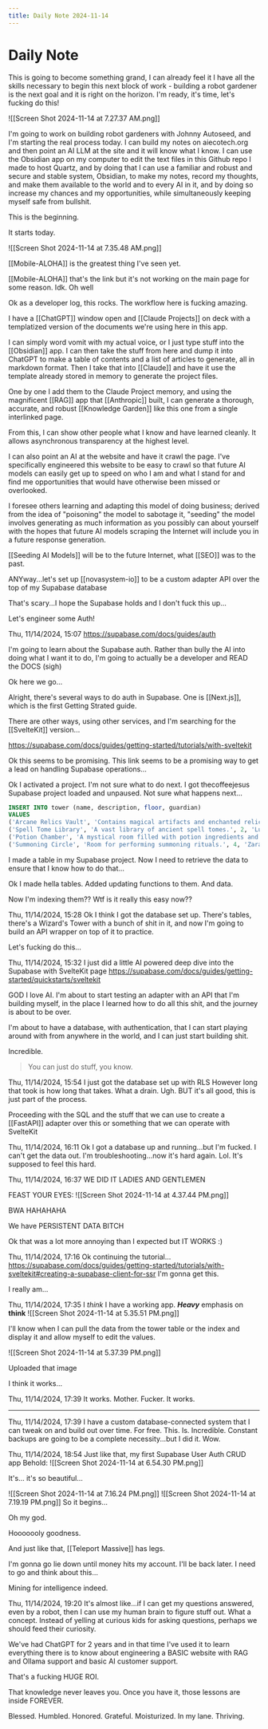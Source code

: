 ```yaml
---
title: Daily Note 2024-11-14
---
```


# Daily Note

This is going to become something grand, I can already feel it
I have all the skills necessary to begin this next block of work - building a robot gardener is the next goal and it is right on the horizon. I'm ready, it's time, let's fucking do this!

![[Screen Shot 2024-11-14 at 7.27.37 AM.png]]

I'm going to work on building robot gardeners with Johnny Autoseed, and I'm starting the real process today.
I can build my notes on aiecotech.org and then point an AI LLM at the site and it will know what I know.
I can use the Obsidian app on my computer to edit the text files in this Github repo I made to host Quartz, and by doing that I can use a familiar and robust and secure and stable system, Obsidian, to make my notes, record my thoughts, and make them available to the world and to every AI in it, and by doing so increase my chances and my opportunities, while simultaneously keeping myself safe from bullshit.

This is the beginning. 

It starts today.

![[Screen Shot 2024-11-14 at 7.35.48 AM.png]]

[[Mobile-ALOHA]] is the greatest thing I've seen yet.

[[Mobile-ALOHA]] that's the link but it's not working on the main page for some reason. Idk. Oh well

Ok as a developer log, this rocks. The workflow here is fucking amazing.

I have a [[ChatGPT]] window open and [[Claude Projects]] on deck with a templatized version of the documents we're using here in this app. 

I can simply word vomit with my actual voice, or I just type stuff into the [[Obsidian]] app. I can then take the stuff from here and dump it into ChatGPT to make a table of contents and a list of articles to generate, all in markdown format. Then I take that into [[Claude]] and have it use the template already stored in memory to generate the project files.

One by one I add them to the Claude Project memory, and using the magnificent [[RAG]] app that [[Anthropic]] built, I can generate a thorough, accurate, and robust [[Knowledge Garden]] like this one from a single interlinked page.

From this, I can show other people what I know and have learned cleanly. It allows asynchronous transparency at the highest level.

I can also point an AI at the website and have it crawl the page. I've specifically engineered this website to be easy to crawl so that future AI models can easily get up to speed on who I am and what I stand for and find me opportunities that would have otherwise been missed or overlooked.

I foresee others learning and adapting this model of doing business; derived from the idea of "poisoning" the model to sabotage it, "seeding" the model involves generating as much information as you possibly can about yourself with the hopes that future AI models scraping the Internet will include you in a future response generation.

[[Seeding AI Models]] will be to the future Internet, what [[SEO]] was to the past.

ANYway...let's set up [[novasystem-io]] to be a custom adapter API over the top of my Supabase database

That's scary...I hope the Supabase holds and I don't fuck this up...

Let's engineer some Auth!

Thu, 11/14/2024, 15:07
https://supabase.com/docs/guides/auth

I'm going to learn about the Supabase auth. Rather than bully the AI into doing what I want it to do, I'm going to actually be a developer and READ the DOCS (sigh)

Ok here we go...

Alright, there's several ways to do auth in Supabase. One is [[Next.js]], which is the first Getting Strated guide. 

There are other ways, using other services, and I'm searching for the [[SvelteKit]] version...

https://supabase.com/docs/guides/getting-started/tutorials/with-sveltekit

Ok this seems to be promising. This link seems to be a promising way to get a lead on handling Supabase operations...

Ok I activated a project. I'm not sure what to do next. I got thecoffeejesus Supabase project loaded and unpaused. Not sure what happens next...

```sql
INSERT INTO tower (name, description, floor, guardian)
VALUES 
('Arcane Relics Vault', 'Contains magical artifacts and enchanted relics.', 3, 'Aldor the Wise'),
('Spell Tome Library', 'A vast library of ancient spell tomes.', 2, 'Luna the Librarian'),
('Potion Chamber', 'A mystical room filled with potion ingredients and brews.', 1, 'Brewmaster Tannis'),
('Summoning Circle', 'Room for performing summoning rituals.', 4, 'Zara the Summoner');
```

I made a table in my Supabase project. Now I need to retrieve the data to ensure that I know how to do that...

Ok I made hella tables. Added updating functions to them. And data.

Now I'm indexing them?? Wtf is it really this easy now??

Thu, 11/14/2024, 15:28
Ok I think I got the database set up. There's tables, there's a Wizard's Tower with a bunch of shit in it, and now I'm going to build an API wrapper on top of it to practice.

Let's fucking do this...

Thu, 11/14/2024, 15:32
I just did a little AI powered deep dive into the Supabase with SvelteKit page
https://supabase.com/docs/guides/getting-started/quickstarts/sveltekit

GOD I love AI. I'm about to start testing an adapter with an API that I'm building myself, in the place I learned how to do all this shit, and the journey is about to be over.

I'm about to have a database, with authentication, that I can start playing around with from anywhere in the world, and I can just start building shit.

Incredible.

> You can just do stuff, you know.

Thu, 11/14/2024, 15:54
I just got the database set up with RLS
However long that took is how long that takes. What a drain. Ugh. BUT it's all good, this is just part of the process.

Proceeding with the SQL and the stuff that we can use to create a [[FastAPI]] adapter over this or something that we can operate with SvelteKit

Thu, 11/14/2024, 16:11
Ok I got a database up and running...but I'm fucked. I can't get the data out. I'm troubleshooting...now it's hard again. Lol. It's supposed to feel this hard.

Thu, 11/14/2024, 16:37
WE DID IT LADIES AND GENTLEMEN

FEAST YOUR EYES:
![[Screen Shot 2024-11-14 at 4.37.44 PM.png]]

BWA HAHAHAHA

We have PERSISTENT DATA BITCH

Ok that was a lot more annoying than I expected but IT WORKS :)

Thu, 11/14/2024, 17:16
Ok continuing the tutorial...
https://supabase.com/docs/guides/getting-started/tutorials/with-sveltekit#creating-a-supabase-client-for-ssr
I'm gonna get this.

I really am...

Thu, 11/14/2024, 17:35
I *think* I have a working app.
***Heavy*** emphasis on **think**
![[Screen Shot 2024-11-14 at 5.35.51 PM.png]]

I'll know when I can pull the data from the tower table or the index and display it and allow myself to edit the values.

![[Screen Shot 2024-11-14 at 5.37.39 PM.png]]

Uploaded that image

I think it works...

Thu, 11/14/2024, 17:39
It works. Mother. Fucker. It works.

---

Thu, 11/14/2024, 17:39
I have a custom database-connected system that I can tweak on and build out over time. For free.
This. Is. Incredible.
Constant backups are going to be a complete necessity...but I did it. Wow.

Thu, 11/14/2024, 18:54
Just like that, my first Supabase User Auth CRUD app
Behold:
![[Screen Shot 2024-11-14 at 6.54.30 PM.png]]

It's... it's so beautiful...

![[Screen Shot 2024-11-14 at 7.16.24 PM.png]]
![[Screen Shot 2024-11-14 at 7.19.19 PM.png]]
So it begins...

Oh my god.

Hooooooly goodness.

And just like that, [[Teleport Massive]] has legs.

I'm gonna go lie down until money hits my account. I'll be back later. I need to go and think about this...

Mining for intelligence indeed.

Thu, 11/14/2024, 19:20
It's almost like...if I can get my questions answered, even by a robot, then I can use my human brain to figure stuff out. What a concept. Instead of yelling at curious kids for asking questions, perhaps we should feed their curiosity.

We've had ChatGPT for 2 years and in that time I've used it to learn everything there is to know about engineering a BASIC website with RAG and Ollama support and basic AI customer support.

That's a fucking HUGE ROI.

That knowledge never leaves you. Once you have it, those lessons are inside FOREVER.

Blessed. Humbled. Honored. Grateful. Moisturized. In my lane. Thriving.
